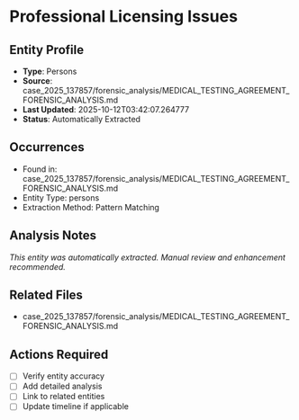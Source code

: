 # Professional Licensing Issues

## Entity Profile
- **Type**: Persons
- **Source**: case_2025_137857/forensic_analysis/MEDICAL_TESTING_AGREEMENT_FORENSIC_ANALYSIS.md
- **Last Updated**: 2025-10-12T03:42:07.264777
- **Status**: Automatically Extracted

## Occurrences
- Found in: case_2025_137857/forensic_analysis/MEDICAL_TESTING_AGREEMENT_FORENSIC_ANALYSIS.md
- Entity Type: persons
- Extraction Method: Pattern Matching

## Analysis Notes
*This entity was automatically extracted. Manual review and enhancement recommended.*

## Related Files
- case_2025_137857/forensic_analysis/MEDICAL_TESTING_AGREEMENT_FORENSIC_ANALYSIS.md

## Actions Required
- [ ] Verify entity accuracy
- [ ] Add detailed analysis
- [ ] Link to related entities
- [ ] Update timeline if applicable

